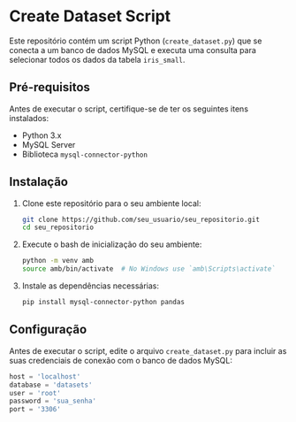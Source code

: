# Create Dataset Script

Este repositório contém um script Python (`create_dataset.py`) que se conecta a um banco de dados MySQL e executa uma consulta para selecionar todos os dados da tabela `iris_small`.

## Pré-requisitos

Antes de executar o script, certifique-se de ter os seguintes itens instalados:

- Python 3.x
- MySQL Server
- Biblioteca `mysql-connector-python`

## Instalação

1. Clone este repositório para o seu ambiente local:
    ```sh
    git clone https://github.com/seu_usuario/seu_repositorio.git
    cd seu_repositorio
    ```

2. Execute o bash de inicialização do seu ambiente:
    ```sh
    python -m venv amb
    source amb/bin/activate  # No Windows use `amb\Scripts\activate`
    ```

3. Instale as dependências necessárias:
    ```sh
    pip install mysql-connector-python pandas
    ```

## Configuração

Antes de executar o script, edite o arquivo `create_dataset.py` para incluir as suas credenciais de conexão com o banco de dados MySQL:

```python
host = 'localhost'
database = 'datasets'
user = 'root'
password = 'sua_senha'
port = '3306'
```